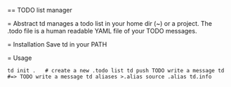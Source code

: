 == TODO list manager

= Abstract
td manages a todo list in your home dir (~) or a project. The .todo file is a human readable YAML file of your TODO messages.

= Installation
Save td in your PATH

= Usage

`td init .   # create a new .todo list
td push TODO write a message
td          #=> TODO write a message
td aliases >.alias
source .alias
td.info
`